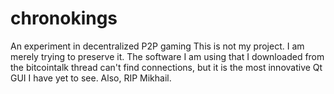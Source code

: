 # chronokings
An experiment in decentralized P2P gaming
This is not my project. I am merely trying to preserve it. The software I am using that I downloaded from the bitcointalk thread can't find connections, but it is the most innovative Qt GUI I have yet to see.
Also, RIP Mikhail.
